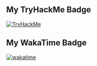 ## My TryHackMe Badge

[![TryHackMe](https://tryhackme-badges.s3.amazonaws.com/jkjk101.png)](https://tryhackme.com/p/jkjk101)

## My WakaTime Badge
[![wakatime](https://wakatime.com/badge/user/27574a11-d20b-4488-aa7b-5b6d0e9dbb40.svg)](https://wakatime.com/@27574a11-d20b-4488-aa7b-5b6d0e9dbb40)
